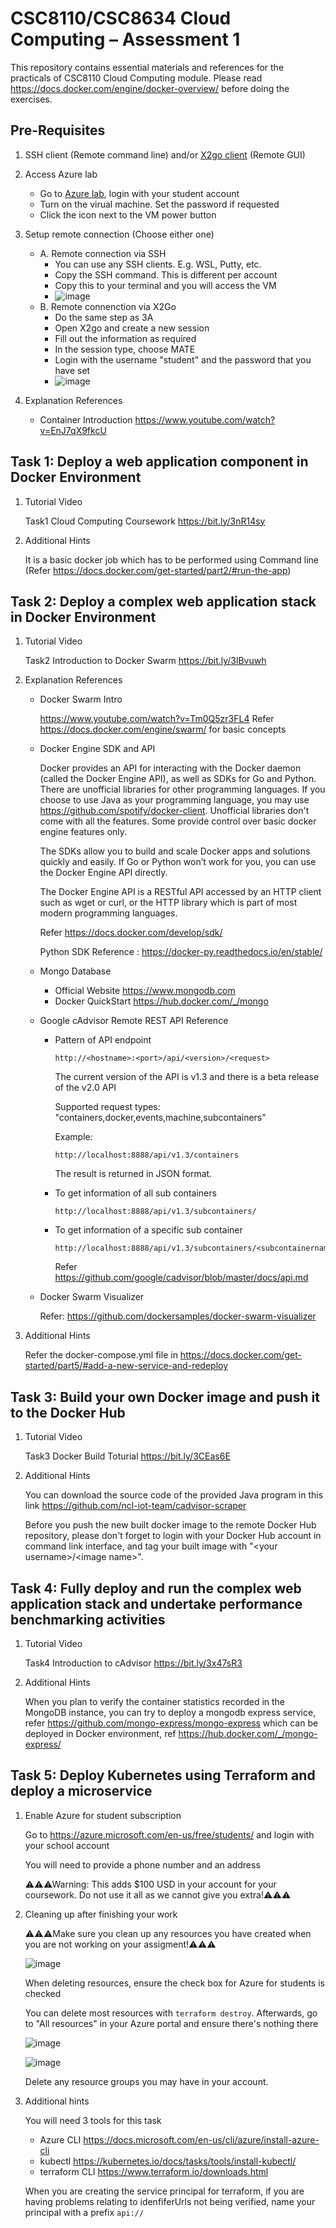 # CSC8110/CSC8634 Cloud Computing – Assessment 1

This repository contains essential materials and references for the practicals of CSC8110 Cloud Computing module. Please read https://docs.docker.com/engine/docker-overview/ before doing the exercises.

## Pre-Requisites

1. SSH client (Remote command line) and/or [X2go client](https://wiki.x2go.org/doku.php) (Remote GUI)

2. Access Azure lab
    * Go to [Azure lab](https://labs.azure.com/), login with your student account
    * Turn on the virual machine. Set the password if requested
    * Click the icon next to the VM power button

3. Setup remote connection (Choose either one)
    * A. Remote connection via SSH
      * You can use any SSH clients. E.g. WSL, Putty, etc.
      * Copy the SSH command. This is different per account
      * Copy this to your terminal and you will access the VM
      * ![image](https://user-images.githubusercontent.com/7325740/193309309-facb4716-14e6-4130-ad97-fe5ac3c4b396.png)
    * B. Remote connenction via X2Go
      * Do the same step as 3A
      * Open X2go and create a new session
      * Fill out the information as required
      * In the session type, choose MATE
      * Login with the username "student" and the password that you have set
      * ![image](https://user-images.githubusercontent.com/7325740/193328954-7f08ab1a-9dbf-4543-a2d0-a4fd70b535a2.png)

4. Explanation References
   * Container Introduction <https://www.youtube.com/watch?v=EnJ7qX9fkcU>

## Task 1: Deploy a web application component in Docker Environment

1. Tutorial Video

	Task1 Cloud Computing Coursework https://bit.ly/3nR14sy

2. Additional Hints

	It is a basic docker job which has to be performed using Command line (Refer https://docs.docker.com/get-started/part2/#run-the-app)

## Task 2: Deploy a complex web application stack in Docker Environment

1. Tutorial Video

	Task2 Introduction to Docker Swarm https://bit.ly/3lBvuwh
2. Explanation References
	* Docker Swarm Intro 
		
		https://www.youtube.com/watch?v=Tm0Q5zr3FL4
		Refer https://docs.docker.com/engine/swarm/ for basic concepts
	* Docker Engine SDK and API

		Docker provides an API for interacting with the Docker daemon (called the Docker Engine API), as well as SDKs for Go and Python. There are unofficial libraries for other programming languages. If you choose to use Java as your programming language, you may use https://github.com/spotify/docker-client. Unofficial libraries don't come with all the features. Some provide control over basic docker engine features only.

		The SDKs allow you to build and scale Docker apps and solutions quickly and easily. If Go or Python won’t work for you, you can use the Docker Engine API directly.

		The Docker Engine API is a RESTful API accessed by an HTTP client such as wget or curl, or the HTTP library which is part of most modern programming languages.

		Refer https://docs.docker.com/develop/sdk/

		Python SDK Reference : https://docker-py.readthedocs.io/en/stable/
	
	* Mongo Database
		* Official Website
		https://www.mongodb.com
		* Docker QuickStart
		https://hub.docker.com/_/mongo

	* Google cAdvisor Remote REST API Reference
		* Pattern of API endpoint
			```
			http://<hostname>:<port>/api/<version>/<request>
			```
		
			The current version of the API is v1.3 and there is a beta release of the v2.0 API
		
    		Supported request types: &quot;containers,docker,events,machine,subcontainers&quot;
		
    		Example: 
			```
			http://localhost:8888/api/v1.3/containers
			```
    	
			The result is returned in JSON format.
		
		* To get information of all sub containers 
		
			```
			http://localhost:8888/api/v1.3/subcontainers/
			```
		
		* To get information of a specific sub container 
		
			```
			http://localhost:8888/api/v1.3/subcontainers/<subcontainername>
			```
		
			Refer https://github.com/google/cadvisor/blob/master/docs/api.md

	* Docker Swarm Visualizer

		Refer: https://github.com/dockersamples/docker-swarm-visualizer

3. Additional Hints

	Refer the docker-compose.yml file in https://docs.docker.com/get-started/part5/#add-a-new-service-and-redeploy 

## Task 3: Build your own Docker image and push it to the Docker Hub

1. Tutorial Video

	Task3 Docker Build Toturial <https://bit.ly/3CEas6E>

2. Additional Hints
	
	You can download the source code of the provided Java program in this link https://github.com/ncl-iot-team/cadvisor-scraper

	Before you push the new built docker image to the remote Docker Hub repository, please don't forget to login with your Docker Hub account in command link interface, and tag your built image with "&lt;your username&gt;/&lt;image name&gt;". 

## Task 4: Fully deploy and run the complex web application stack and undertake performance benchmarking activities

1. Tutorial Video

	Task4 Introduction to cAdvisor https://bit.ly/3x47sR3

2. Additional Hints

	When you plan to verify the container statistics recorded in the MongoDB instance, you can try to deploy a mongodb express service, refer https://github.com/mongo-express/mongo-express which can be deployed in Docker environment, ref https://hub.docker.com/_/mongo-express/
	
## Task 5: Deploy Kubernetes using Terraform and deploy a microservice

1. Enable Azure for student subscription

	Go to https://azure.microsoft.com/en-us/free/students/ and login with your school account
	
	You will need to provide a phone number and an address
	
	⚠⚠⚠Warning: This adds $100 USD in your account for your coursework. Do not use it all as we cannot give you extra!⚠⚠⚠

2. Cleaning up after finishing your work

	⚠⚠⚠Make sure you clean up any resources you have created when you are not working on your assigment!⚠⚠⚠
	
	![image](https://user-images.githubusercontent.com/7325740/202251275-12707144-8293-4420-b74f-44ececd3cb03.png)

	When deleting resources, ensure the check box for Azure for students is checked
	
	You can delete most resources with `terraform destroy`. Afterwards, go to "All resources" in your Azure portal and ensure there's nothing there
	
	![image](https://user-images.githubusercontent.com/7325740/202251584-be3a98a9-41ac-422e-a13a-ce0cd38290bc.png)
	
	![image](https://user-images.githubusercontent.com/7325740/202251643-c93d3685-42cd-4e26-900a-b0f6b75e6a4d.png)
	
	Delete any resource groups you may have in your account.
	
3. Additional hints

	You will need 3 tools for this task
	
	* Azure CLI https://docs.microsoft.com/en-us/cli/azure/install-azure-cli
	* kubectl https://kubernetes.io/docs/tasks/tools/install-kubectl/
	* terraform CLI https://www.terraform.io/downloads.html

	When you are creating the service principal for terraform, if you are having problems relating to idenfiferUrls not being verified, name your principal with a prefix `api://`
